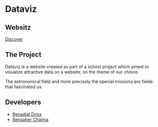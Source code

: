 # Dataviz

## Websitz

<a href="https://drissbenadjal.github.io/Dataviz/">Discover</a>


## The Project

Dataviz is a website created as part of a school project which aimed to visualize attractive data on a website, on the theme of our choice.

The astronomical field and more precisely the special missions are fields that fascinated us.


## Developers

- [Benadjal Driss](https://github.com/drissbenadjal/)
- [Bensaber Chaima](https://github.com/Chaimabensaber)
